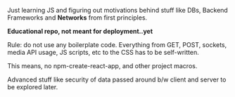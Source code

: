 Just learning JS and figuring out motivations behind stuff like DBs, Backend Frameworks and **Networks** from first principles.


**Educational repo, not meant for deployment..yet**


Rule: do not use any boilerplate code. Everything from GET, POST, sockets, media API usage, JS scripts, etc to the CSS has to be self-written.

This means, no npm-create-react-app, and other project macros.

Advanced stuff like security of data passed around b/w client and server to be explored later.